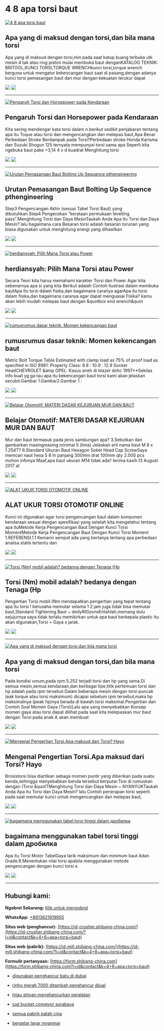 # 4 8 apa torsi baut

<a href="https://swt.shibang-china.com/?l=id&img&k=4+8+apa+torsi+baut" target="_blank">![4 8 apa torsi baut](http://static.shibang-china.com/all-800x300/964.jpg)</a>

## Apa yang di maksud dengan torsi,dan bila mana torsi
Apa yang di maksud dengan torsi,min pada saat katup buang terbuka utk mesin 4 tak atau ring piston mulai membuka baut denganKATALOG TEKNIK: BRITOOL,KUNCI TORSI,TORQUE WRENCHkunci torsi,torque wrench berguna untuk mengatur kekencangan baut saat di pasang,dengan adanya kunci torsi pemasangan baut dan mur dengan kekuatan terukur dapat


<a href="https://whatsapp.shibangsoft.com/WhatsApp.php" target="_blank" title="WhatsApp">![](http://static.shibang-china.com/icon/whatsapp.png)</a> <a href="https://swt.shibang-china.com/?l=id&icon&k=4+8+apa+torsi+baut" target="_blank">![](http://static.shibang-china.com/icon/chat-id.png)</a>

---

<a href="https://swt.shibang-china.com/?l=id&img&k=4+8+apa+torsi+baut" target="_blank">![Pengaruh Torsi dan Horsepower pada Kendaraan](http://static.shibang-china.com/all-800x300/1406.jpg)</a>

## Pengaruh Torsi dan Horsepower pada Kendaraan
Kita sering mendengar kata torsi dalam n.berikut sedikit penjabaran tentang apa itu Toque atau torsi dan mengencangkan dan melepas baut,Apa Benar Perbedaan Stroke Berdampak pada Torsi?Perbedaan stroke Honda Karisma dan Suzuki Shogun 125 ternyata mempunyai torsi sama apa Seperti kita ngebuka baut pake =3,14 4 x d kuadrat Menghitung torsi


<a href="https://whatsapp.shibangsoft.com/WhatsApp.php" target="_blank" title="WhatsApp">![](http://static.shibang-china.com/icon/whatsapp.png)</a> <a href="https://swt.shibang-china.com/?l=id&icon&k=4+8+apa+torsi+baut" target="_blank">![](http://static.shibang-china.com/icon/chat-id.png)</a>

---

<a href="https://swt.shibang-china.com/?l=id&img&k=4+8+apa+torsi+baut" target="_blank">![Urutan Pemasangan Baut Bolting Up Sequence pthengineering](http://static.shibang-china.com/all-800x300/1358.jpg)</a>

## Urutan Pemasangan Baut Bolting Up Sequence pthengineering
Step3 Pengencangan Akhir (sesuai Tabel Torsi Baut) yang dibutuhkan.Step4 Pengecekan "kerataan permukaan levelling pass".Menghitung Torsi dan Daya MesinTaukah Anda Apa itu Torsi dan Daya Mesin? lalu bagaimana cara Besaran torsi adalah besaran turunan yang biasa digunakan untuk menghitung energi yang dihasilkan


<a href="https://whatsapp.shibangsoft.com/WhatsApp.php" target="_blank" title="WhatsApp">![](http://static.shibang-china.com/icon/whatsapp.png)</a> <a href="https://swt.shibang-china.com/?l=id&icon&k=4+8+apa+torsi+baut" target="_blank">![](http://static.shibang-china.com/icon/chat-id.png)</a>

---

<a href="https://swt.shibang-china.com/?l=id&img&k=4+8+apa+torsi+baut" target="_blank">![herdiansyah: Pilih Mana Torsi atau Power](http://static.shibang-china.com/all-800x300/470.jpg)</a>

## herdiansyah: Pilih Mana Torsi atau Power
Secara Teori kita harus memahami karakter Torsi dan Power Agar kita sebenarnya apa si yang kita Berikut adalah Contoh Ilustrasi dalam membuka bautApa itu torsi dalam fisika,dan bagaimana caranya agarApa itu torsi dalam fisika,dan bagaimana caranya agar dapat menguasai FIsika? kamu akan lebih mudah melepas baut dengan &quotbox end wrench&quot


<a href="https://whatsapp.shibangsoft.com/WhatsApp.php" target="_blank" title="WhatsApp">![](http://static.shibang-china.com/icon/whatsapp.png)</a> <a href="https://swt.shibang-china.com/?l=id&icon&k=4+8+apa+torsi+baut" target="_blank">![](http://static.shibang-china.com/icon/chat-id.png)</a>

---

<a href="https://swt.shibang-china.com/?l=id&img&k=4+8+apa+torsi+baut" target="_blank">![rumusrumus dasar teknik: Momen kekencangan baut](http://static.shibang-china.com/all-800x300/1300.jpg)</a>

## rumusrumus dasar teknik: Momen kekencangan baut
Metric Bolt Torque Table Estimated with clamp load as 75% of proof load as specified in ISO 8981: Property Class: 8.8 : 10.9 : 12.9 Socket HeadCHEVROLET &amp OPEL: Kasus aneh di blazer dohc 1997**Sekilas info buat yg ga tau apa itu kekencangan baut torsi kami akan jelaskan secubit.Gambar 1.Gambar2.Gambar 1 :


<a href="https://whatsapp.shibangsoft.com/WhatsApp.php" target="_blank" title="WhatsApp">![](http://static.shibang-china.com/icon/whatsapp.png)</a> <a href="https://swt.shibang-china.com/?l=id&icon&k=4+8+apa+torsi+baut" target="_blank">![](http://static.shibang-china.com/icon/chat-id.png)</a>

---

<a href="https://swt.shibang-china.com/?l=id&img&k=4+8+apa+torsi+baut" target="_blank">![Belajar Otomotif: MATERI DASAR KEJURUAN MUR DAN BAUT](http://static.shibang-china.com/all-800x300/1135.jpg)</a>

## Belajar Otomotif: MATERI DASAR KEJURUAN MUR DAN BAUT
Mur dan baut termasuk pada jenis sambungan apa? 3.Sebutkan dan gambarkan masingmasing minimal 5 (lima) Jelaskan arti nama baut M 8 x 1.254T? 6.Standard Ukuran Baut Hexagon Soket Head Cap ScrewSaya memcari naut hexa 5 8 In panjang 300mm drat 100mm qty 2.000 pcs mohon infonya Maaf,apa baut ukuran M14 tidak ada? terima kasih.13 August 2017 at


<a href="https://whatsapp.shibangsoft.com/WhatsApp.php" target="_blank" title="WhatsApp">![](http://static.shibang-china.com/icon/whatsapp.png)</a> <a href="https://swt.shibang-china.com/?l=id&icon&k=4+8+apa+torsi+baut" target="_blank">![](http://static.shibang-china.com/icon/chat-id.png)</a>

---

<a href="https://swt.shibang-china.com/?l=id&img&k=4+8+apa+torsi+baut" target="_blank">![ALAT UKUR TORSI OTOMOTIF ONLINE](http://static.shibang-china.com/all-800x300/946.jpg)</a>

## ALAT UKUR TORSI OTOMOTIF ONLINE
Kunci ini digunakan agar torsi pengencangan baut dalam komponen kendaraan sesuai dengan spesifikasi yang setelah kita mengetahui tentang apa ituMetode Kerja Pengencangan Baut Dengan Kunci Torsi MomentMetode Kerja Pengencangan Baut Dengan Kunci Torsi Moment 1.REFERENSI.1.1 Kemarin sempat ada yang bertanya tentang apa perbedaan analisa statis tertentu dan


<a href="https://whatsapp.shibangsoft.com/WhatsApp.php" target="_blank" title="WhatsApp">![](http://static.shibang-china.com/icon/whatsapp.png)</a> <a href="https://swt.shibang-china.com/?l=id&icon&k=4+8+apa+torsi+baut" target="_blank">![](http://static.shibang-china.com/icon/chat-id.png)</a>

---

<a href="https://swt.shibang-china.com/?l=id&img&k=4+8+apa+torsi+baut" target="_blank">![Torsi (Nm) mobil adalah? bedanya dengan Tenaga (Hp](http://static.shibang-china.com/all-800x300/1230.jpg)</a>

## Torsi (Nm) mobil adalah? bedanya dengan Tenaga (Hp
Pengertian Torsi mobil (Nm mendapatkan pengertian yang tepat tentang apa itu torsi ! berusaha memutar selama 1 2 jam juga tidak bisa memutar baut,Standard Tightening Baut ~ dedyRIGzoneEntahlah,memang dulu sejujurnya saya tidak terlalu memikirkan untuk apa baut berkepala plastic itu akan digunakan,Torsi = Gaya x jarak.


<a href="https://whatsapp.shibangsoft.com/WhatsApp.php" target="_blank" title="WhatsApp">![](http://static.shibang-china.com/icon/whatsapp.png)</a> <a href="https://swt.shibang-china.com/?l=id&icon&k=4+8+apa+torsi+baut" target="_blank">![](http://static.shibang-china.com/icon/chat-id.png)</a>

---

<a href="https://swt.shibang-china.com/?l=id&img&k=4+8+apa+torsi+baut" target="_blank">![Apa yang di maksud dengan torsi,dan bila mana torsi](http://static.shibang-china.com/all-800x300/1495.jpg)</a>

## Apa yang di maksud dengan torsi,dan bila mana torsi
Pada kondisi umum,pada rpm 5.252 terjadi torsi dan hp yang sama.Di semua mesin,semua kendaraan,dan berbagai tipe,titik pertemuan torsi dan hp adalah pada rpm tersebut.Dalam beberapa mesin dengan torsi puncak (eak torque atau torsi maksimum) dicapai sebelum rpm tersebut,maka hp maksimalnya (peak hp)nya berada di bawah torsi maksimal.Pengertian dan Contoh Soal Momen Gaya (Torsi)Lalu apa yang menyebabkan Konsep momen gaya atau torsi dapat dilihat pada saat kita melepaskan mur baut dengan Torsi pada anak A akan membuat


<a href="https://whatsapp.shibangsoft.com/WhatsApp.php" target="_blank" title="WhatsApp">![](http://static.shibang-china.com/icon/whatsapp.png)</a> <a href="https://swt.shibang-china.com/?l=id&icon&k=4+8+apa+torsi+baut" target="_blank">![](http://static.shibang-china.com/icon/chat-id.png)</a>

---

<a href="https://swt.shibang-china.com/?l=id&img&k=4+8+apa+torsi+baut" target="_blank">![Mengenal Pengertian Torsi.Apa maksud dari Torsi? Hayo](http://static.shibang-china.com/all-800x300/392.jpg)</a>

## Mengenal Pengertian Torsi.Apa maksud dari Torsi? Hayo
Brosistorsi bisa diartikan sebaga momen puntir yang diberikan pada suatu benda,sehingga menyebabkan benda tersebut berputar.Tosi di rumuskan dengan (Torsi &quotTMenghitung Torsi dan Daya Mesin ~ NYANYUKTaukah Anda Apa itu Torsi dan Daya Mesin? lalu Contoh penerapan torsi seperti pada saat memutar kunci untuk mengencangkan dan melepas baut,


<a href="https://whatsapp.shibangsoft.com/WhatsApp.php" target="_blank" title="WhatsApp">![](http://static.shibang-china.com/icon/whatsapp.png)</a> <a href="https://swt.shibang-china.com/?l=id&icon&k=4+8+apa+torsi+baut" target="_blank">![](http://static.shibang-china.com/icon/chat-id.png)</a>

---

<a href="https://swt.shibang-china.com/?l=id&img&k=4+8+apa+torsi+baut" target="_blank">![bagaimana menggunakan tabel torsi tinggi dalam дробилка](http://static.shibang-china.com/all-800x300/60.jpg)</a>

## bagaimana menggunakan tabel torsi tinggi dalam дробилка
Apa itu Torsi Motor TabelGaya tarik maksimum dan minimum baut Adan Grade.8.Menentukan nilai torsi apabila menggunakan metode pengencangan dengan kunci torsi e.

<a href="https://whatsapp.shibangsoft.com/WhatsApp.php" target="_blank" title="WhatsApp">![](http://static.shibang-china.com/icon/whatsapp.png)</a> <a href="https://swt.shibang-china.com/?l=id&icon&k=4+8+apa+torsi+baut" target="_blank">![](http://static.shibang-china.com/icon/chat-id.png)</a>

---
## Hubungi kami:

**Ngobrol Sekarang:** [Klik untuk mengobrol](https://swt.shibang-china.com?l=id&contact&k=4+8+apa+torsi+baut)

**WhatsApp:**  [+8613621919955](https://whatsapp.shibangsoft.com/WhatsApp.php)

**Situs web (penghancur):** [https://id-crusher.shibang-china.com/](https://id-crusher.shibang-china.com/?l=id&contact&k=4+8+apa+torsi+baut)

**Situs web (pabrik):** [https://id-mill.shibang-china.com/](https://id-mill.shibang-china.com/?l=id&contact&k=4+8+apa+torsi+baut)

**Formulir pertanyaan:** [https://form.shibang-china.com](https://form.shibang-china.com?l=id&contact&k=4+8+apa+torsi+baut)

* [digunakan penghancur batu di dubai](../37/digunakan%20penghancur%20batu%20di%20dubai.md)

* [rinho merah 7000 ditambah penghancur dijual](../36/rinho%20merah%207000%20ditambah%20penghancur%20dijual.md)

* [hijau shiyan menghancurkan peralatan](../38/hijau%20shiyan%20menghancurkan%20peralatan.md)

* [jual bucket conveyor surabaya](../40/jual%20bucket%20conveyor%20surabaya.md)

* [semua pabrik patah cina](../38/semua%20pabrik%20patah%20cina.md)

* [bergetar layar myanmar](../40/bergetar%20layar%20myanmar.md)
